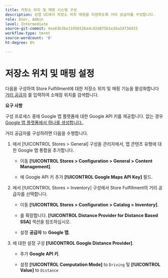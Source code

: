 ```yaml
---
title: 저장소 위치 및 매핑 시스템 구성
description: 상점 UI에서 저장소 위치 매핑을 지원하도록 거리 공급자를 구성합니다.
role: User, Admin
level: Intermediate
source-git-commit: 4ea03b3be11056526adc42d875b1e26a24736d15
workflow-type: tm+mt
source-wordcount: '0'
ht-degree: 0%

---
```



# 저장소 위치 및 매핑 설정

다음을 구성하여 Store Fulfillment에 대한 저장소 위치 및 매핑 기능을 활성화합니다 [거리 공급자](https://docs.magento.com/user-guide/catalog/inventory-configure-distance-priority.html) 를 입력하여 소매점 위치를 검색합니다.

**요구 사항**

구성 프로세스 중에 Google 맵 플랫폼에 대한 Google API 키를 제공합니다. 없는 경우 [Google 맵 플랫폼에서 하나를 생성합니다.](https://docs.magento.com/user-guide/catalog/inventory-configure-distance-priority.html#configure-google-maps).

거리 공급자를 구성하려면 다음을 수행합니다.

1. 에서 [!UICONTROL Stores > General] 구성을 관리자에서, 맵 콘텐츠 유형에 대한 Google 맵 통합을 추가합니다.

   - 이동 **[!UICONTROL Stores > Configuration  > General > Content Management]**.

   - 에 Google API 키 추가 **[!UICONTROL Google Maps API Key]** 필드.

1. 에서 [!UICONTROL Stores > Inventory] 구성에서 Store Fulfillment의 거리 공급자를 선택합니다.

   - 이동 **[!UICONTROL Stores > Configuration > Catalog > Inventory]**.

   - 를 확장합니다. **[!UICONTROL Distance Provider for Distance Based SSA]** 섹션을 참조하십시오.

   - 설정 **공급자** to **Google 맵**.

1. 에 대한 설정 구성 **[!UICONTROL Google Distance Provider]**.

   - 추가 **Google API 키**.

   - 설정 **[!UICONTROL Computation Mode]** to `Driving` 및 **[!UICONTROL Value]** to `Distance`

